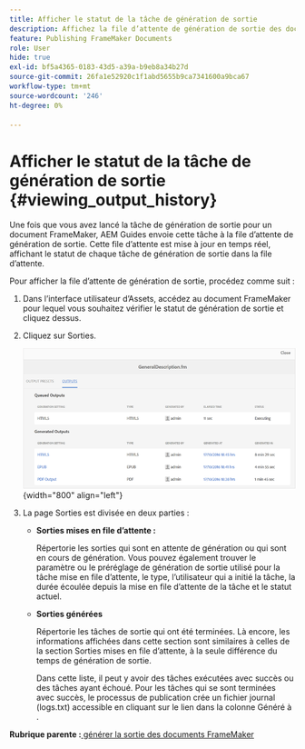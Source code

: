 ```yaml
---
title: Afficher le statut de la tâche de génération de sortie
description: Affichez la file d’attente de génération de sortie des documents FrameMaker. Découvrez comment afficher le statut d’une tâche de génération de sortie.
feature: Publishing FrameMaker Documents
role: User
hide: true
exl-id: bf5a4365-0183-43d5-a39a-b9eb8a34b27d
source-git-commit: 26fa1e52920c1f1abd5655b9ca7341600a9bca67
workflow-type: tm+mt
source-wordcount: '246'
ht-degree: 0%

---
```


# Afficher le statut de la tâche de génération de sortie {#viewing_output_history}

Une fois que vous avez lancé la tâche de génération de sortie pour un document FrameMaker, AEM Guides envoie cette tâche à la file d’attente de génération de sortie. Cette file d’attente est mise à jour en temps réel, affichant le statut de chaque tâche de génération de sortie dans la file d’attente.

Pour afficher la file d’attente de génération de sortie, procédez comme suit :

1. Dans l’interface utilisateur d’Assets, accédez au document FrameMaker pour lequel vous souhaitez vérifier le statut de génération de sortie et cliquez dessus.

1. Cliquez sur Sorties.

   ![](images/output-queued-fm.png){width="800" align="left"}

1. La page Sorties est divisée en deux parties :

   - **Sorties mises en file d’attente :**

     Répertorie les sorties qui sont en attente de génération ou qui sont en cours de génération. Vous pouvez également trouver le paramètre ou le préréglage de génération de sortie utilisé pour la tâche mise en file d’attente, le type, l’utilisateur qui a initié la tâche, la durée écoulée depuis la mise en file d’attente de la tâche et le statut actuel.

   - **Sorties générées**

     Répertorie les tâches de sortie qui ont été terminées. Là encore, les informations affichées dans cette section sont similaires à celles de la section Sorties mises en file d’attente, à la seule différence du temps de génération de sortie.

     Dans cette liste, il peut y avoir des tâches exécutées avec succès ou des tâches ayant échoué. Pour les tâches qui se sont terminées avec succès, le processus de publication crée un fichier journal \(logs.txt\) accessible en cliquant sur le lien dans la colonne Généré à .


**Rubrique parente :**[ générer la sortie des documents FrameMaker](fm-output-generatation.md)
